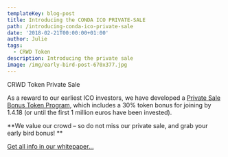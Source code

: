 ```yaml
---
templateKey: blog-post
title: Introducing the CONDA ICO PRIVATE-SALE
path: /introducing-conda-ico-private-sale
date: '2018-02-21T00:00:00+01:00'
author: Julie
tags:
  - CRWD Token
description: Introducing the private sale
image: /img/early-bird-post-670x377.jpg
---
```

CRWD Token Private Sale

As a reward to our earliest ICO investors, we have developed a [Private Sale Bonus Token Program](/), which includes a 30% token bonus for joining by 1.4.18 (or until the first 1 million euros have been invested). 

**We value our crowd – so do not miss our private sale, and grab your early bird bonus!
**

[Get all info in our whitepaper…](https://ico.conda.online/img/conda-white-paper.pdf)
